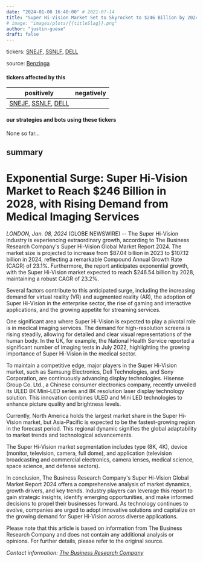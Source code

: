 ```yaml
---
date: "2024-01-08 16:40:00" # 2021-07-14
title: "Super Hi-Vision Market Set to Skyrocket to $246 Billion by 2024: Analysis"
# image: "images/plots/{{titleSlag}}.png"
author: "justin-guese"
draft: false
---
```

tickers: <a href='https://finance.yahoo.com/quote/SNEJF' target='_blank'>SNEJF</a>, <a href='https://finance.yahoo.com/quote/SSNLF' target='_blank'>SSNLF</a>, <a href='https://finance.yahoo.com/quote/DELL' target='_blank'>DELL</a> 

source: <a href='https://www.globenewswire.com/news-release/2024/01/08/2805674/0/en/Exponential-Surge-Super-Hi-Vision-Market-To-Reach-246-Billion-In-2028-With-Rising-Demand-From-Medical-Imaging-Services-As-Per-The-Business-Research-Company-s-Super-Hi-Vision-Global.html' target='_blank'>Benzinga</a>

#### tickers affected by this

| positively | negatively |
|------------|------------
| <a href='https://finance.yahoo.com/quote/SNEJF' target='_blank'>SNEJF</a>, <a href='https://finance.yahoo.com/quote/SSNLF' target='_blank'>SSNLF</a>, <a href='https://finance.yahoo.com/quote/DELL' target='_blank'>DELL</a> |  |

#### our strategies and bots using these tickers

None so far...

## summary

# Exponential Surge: Super Hi-Vision Market to Reach $246 Billion in 2028, with Rising Demand from Medical Imaging Services

*LONDON, Jan. 08, 2024* (GLOBE NEWSWIRE) -- The Super Hi-Vision industry is experiencing extraordinary growth, according to The Business Research Company's Super Hi-Vision Global Market Report 2024. The market size is projected to increase from $87.04 billion in 2023 to $107.12 billion in 2024, reflecting a remarkable Compound Annual Growth Rate (CAGR) of 23.1%. Furthermore, the report anticipates exponential growth, with the Super Hi-Vision market expected to reach $246.54 billion by 2028, maintaining a robust CAGR of 23.2%.

Several factors contribute to this anticipated surge, including the increasing demand for virtual reality (VR) and augmented reality (AR), the adoption of Super Hi-Vision in the enterprise sector, the rise of gaming and interactive applications, and the growing appetite for streaming services.

One significant area where Super Hi-Vision is expected to play a pivotal role is in medical imaging services. The demand for high-resolution screens is rising steadily, allowing for detailed and clear visual representations of the human body. In the UK, for example, the National Health Service reported a significant number of imaging tests in July 2022, highlighting the growing importance of Super Hi-Vision in the medical sector.

To maintain a competitive edge, major players in the Super Hi-Vision market, such as Samsung Electronics, Dell Technologies, and Sony Corporation, are continuously advancing display technologies. Hisense Group Co. Ltd., a Chinese consumer electronics company, recently unveiled its ULED 8K Mini-LED series and 8K resolution laser display technology solution. This innovation combines ULED and Mini LED technologies to enhance picture quality and brightness levels.

Currently, North America holds the largest market share in the Super Hi-Vision market, but Asia-Pacific is expected to be the fastest-growing region in the forecast period. This regional dynamic signifies the global adaptability to market trends and technological advancements.

The Super Hi-Vision market segmentation includes type (8K, 4K), device (monitor, television, camera, full dome), and application (television broadcasting and commercial electronics, camera lenses, medical science, space science, and defense sectors).

In conclusion, The Business Research Company's Super Hi-Vision Global Market Report 2024 offers a comprehensive analysis of market dynamics, growth drivers, and key trends. Industry players can leverage this report to gain strategic insights, identify emerging opportunities, and make informed decisions to propel their businesses forward. As technology continues to evolve, companies are urged to adopt innovative solutions and capitalize on the growing demand for Super Hi-Vision across diverse applications.

Please note that this article is based on information from The Business Research Company and does not contain any additional analysis or opinions. For further details, please refer to the original source.

*Contact information: [The Business Research Company](https://www.thebusinessresearchcompany.com/)*